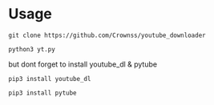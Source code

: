 # Usage

```git clone https://github.com/Crownss/youtube_downloader```


```python3 yt.py```


but dont forget to install youtube_dl & pytube


```pip3 install youtube_dl```


```pip3 install pytube```
